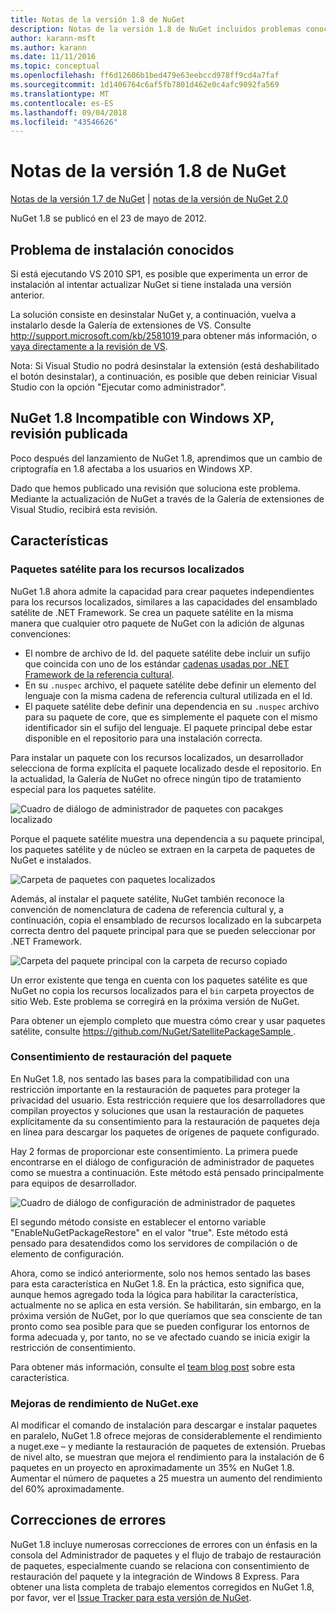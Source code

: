 ```yaml
---
title: Notas de la versión 1.8 de NuGet
description: Notas de la versión 1.8 de NuGet incluidos problemas conocidos, correcciones de errores, características agregadas y dcr.
author: karann-msft
ms.author: karann
ms.date: 11/11/2016
ms.topic: conceptual
ms.openlocfilehash: ff6d12606b1bed479e63eebccd978ff9cd4a7faf
ms.sourcegitcommit: 1d1406764c6af5fb7801d462e0c4afc9092fa569
ms.translationtype: MT
ms.contentlocale: es-ES
ms.lasthandoff: 09/04/2018
ms.locfileid: "43546626"
---
```

# <a name="nuget-18-release-notes"></a>Notas de la versión 1.8 de NuGet

[Notas de la versión 1.7 de NuGet](../release-notes/nuget-1.7.md) | [notas de la versión de NuGet 2.0](../release-notes/nuget-2.0.md)

NuGet 1.8 se publicó en el 23 de mayo de 2012.

## <a name="known-installation-issue"></a>Problema de instalación conocidos
Si está ejecutando VS 2010 SP1, es posible que experimenta un error de instalación al intentar actualizar NuGet si tiene instalada una versión anterior.

La solución consiste en desinstalar NuGet y, a continuación, vuelva a instalarlo desde la Galería de extensiones de VS.  Consulte [ http://support.microsoft.com/kb/2581019 ](http://support.microsoft.com/kb/2581019) para obtener más información, o [vaya directamente a la revisión de VS](http://bit.ly/vsixcertfix).

Nota: Si Visual Studio no podrá desinstalar la extensión (está deshabilitado el botón desinstalar), a continuación, es posible que deben reiniciar Visual Studio con la opción "Ejecutar como administrador".

## <a name="nuget-18-incompatible-with-windows-xp-hotfix-published"></a>NuGet 1.8 Incompatible con Windows XP, revisión publicada

Poco después del lanzamiento de NuGet 1.8, aprendimos que un cambio de criptografía en 1.8 afectaba a los usuarios en Windows XP.

Dado que hemos publicado una revisión que soluciona este problema.  Mediante la actualización de NuGet a través de la Galería de extensiones de Visual Studio, recibirá esta revisión.

## <a name="features"></a>Características

### <a name="satellite-packages-for-localized-resources"></a>Paquetes satélite para los recursos localizados
NuGet 1.8 ahora admite la capacidad para crear paquetes independientes para los recursos localizados, similares a las capacidades del ensamblado satélite de .NET Framework.  Se crea un paquete satélite en la misma manera que cualquier otro paquete de NuGet con la adición de algunas convenciones:

* El nombre de archivo de Id. del paquete satélite debe incluir un sufijo que coincida con uno de los estándar [cadenas usadas por .NET Framework de la referencia cultural](http://msdn.microsoft.com/goglobal/bb896001.aspx).
* En su `.nuspec` archivo, el paquete satélite debe definir un elemento del lenguaje con la misma cadena de referencia cultural utilizada en el Id.
* El paquete satélite debe definir una dependencia en su `.nuspec` archivo para su paquete de core, que es simplemente el paquete con el mismo identificador sin el sufijo del lenguaje.  El paquete principal debe estar disponible en el repositorio para una instalación correcta.

Para instalar un paquete con los recursos localizados, un desarrollador selecciona de forma explícita el paquete localizado desde el repositorio. En la actualidad, la Galería de NuGet no ofrece ningún tipo de tratamiento especial para los paquetes satélite.

![Cuadro de diálogo de administrador de paquetes con pacakges localizado](./media/dlg-w-loc-packs.png)

Porque el paquete satélite muestra una dependencia a su paquete principal, los paquetes satélite y de núcleo se extraen en la carpeta de paquetes de NuGet e instalados.

![Carpeta de paquetes con paquetes localizados](./media/fldr-loc-packs.png)

Además, al instalar el paquete satélite, NuGet también reconoce la convención de nomenclatura de cadena de referencia cultural y, a continuación, copia el ensamblado de recursos localizado en la subcarpeta correcta dentro del paquete principal para que se pueden seleccionar por .NET Framework.

![Carpeta del paquete principal con la carpeta de recurso copiado](./media/fldr-copied-loc.png)

Un error existente que tenga en cuenta con los paquetes satélite es que NuGet no copia los recursos localizados para el `bin` carpeta proyectos de sitio Web.  Este problema se corregirá en la próxima versión de NuGet.

Para obtener un ejemplo completo que muestra cómo crear y usar paquetes satélite, consulte [ https://github.com/NuGet/SatellitePackageSample ](https://github.com/NuGet/SatellitePackageSample).

### <a name="package-restore-consent"></a>Consentimiento de restauración del paquete
En NuGet 1.8, nos sentado las bases para la compatibilidad con una restricción importante en la restauración de paquetes para proteger la privacidad del usuario. Esta restricción requiere que los desarrolladores que compilan proyectos y soluciones que usan la restauración de paquetes explícitamente da su consentimiento para la restauración de paquetes deja en línea para descargar los paquetes de orígenes de paquete configurado.

Hay 2 formas de proporcionar este consentimiento. La primera puede encontrarse en el diálogo de configuración de administrador de paquetes como se muestra a continuación.  Este método está pensado principalmente para equipos de desarrollador.

![Cuadro de diálogo de configuración de administrador de paquetes](./media/pr-consent-configdlg.png)

El segundo método consiste en establecer el entorno variable "EnableNuGetPackageRestore" en el valor "true".  Este método está pensado para desatendidos como los servidores de compilación o de elemento de configuración.

Ahora, como se indicó anteriormente, solo nos hemos sentado las bases para esta característica en NuGet 1.8.  En la práctica, esto significa que, aunque hemos agregado toda la lógica para habilitar la característica, actualmente no se aplica en esta versión. Se habilitarán, sin embargo, en la próxima versión de NuGet, por lo que queríamos que sea consciente de tan pronto como sea posible para que se pueden configurar los entornos de forma adecuada y, por tanto, no se ve afectado cuando se inicia exigir la restricción de consentimiento.

Para obtener más información, consulte el [team blog post](http://blog.nuget.org/20120518/package-restore-and-consent.html) sobre esta característica.

### <a name="nugetexe-performance-improvements"></a>Mejoras de rendimiento de NuGet.exe
Al modificar el comando de instalación para descargar e instalar paquetes en paralelo, NuGet 1.8 ofrece mejoras de considerablemente el rendimiento a nuget.exe – y mediante la restauración de paquetes de extensión.  Pruebas de nivel alto, se muestran que mejora el rendimiento para la instalación de 6 paquetes en un proyecto en aproximadamente un 35% en NuGet 1.8.  Aumentar el número de paquetes a 25 muestra un aumento del rendimiento del 60% aproximadamente.

## <a name="bug-fixes"></a>Correcciones de errores
NuGet 1.8 incluye numerosas correcciones de errores con un énfasis en la consola del Administrador de paquetes y el flujo de trabajo de restauración de paquetes, especialmente cuando se relaciona con consentimiento de restauración del paquete y la integración de Windows 8 Express.
Para obtener una lista completa de trabajo elementos corregidos en NuGet 1.8, por favor, ver el [Issue Tracker para esta versión de NuGet](http://nuget.codeplex.com/workitem/list/advanced?keyword=&status=Closed&type=All&priority=All&release=NuGet%201.8&assignedTo=All&component=All&sortField=Votes&sortDirection=Descending&page=0).

